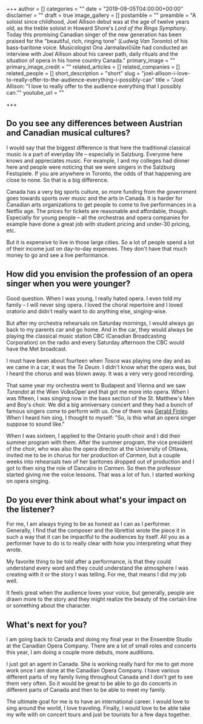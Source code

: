 +++
author = []
categories = ""
date = "2019-09-05T04:00:00+00:00"
disclaimer = ""
draft = true
image_gallery = []
postamble = ""
preamble = "A soloist since childhood, Joel Allison debut was at the age of twelve years old, as the treble soloist in Howard Shore's _Lord of the Rings Symphony_. Today this promising Canadian singer of the new generation has been praised for the \"beautiful, rich, ringing tone\" (_Ludwig Van Toronto_) of his bass-baritone voice. Musicologist Ona Jarmalavičiūtė had conducted an interview with Joel Allison about his career path, daily rituals and the situation of opera in his home country Canada."
primary_image = ""
primary_image_credit = ""
related_articles = []
related_companies = []
related_people = []
short_description = "short"
slug = "joel-allison-i-love-to-really-offer-to-the-audience-everything-i-possibly-can"
title = "Joel Allison: \"I love to really offer to the audience everything that I possibly can.\""
youtube_url = ""

+++
## Do you see any differences between Austrian and Canadian musical cultures?

I would say that the biggest difference is that here the traditional classical music is a part of everyday life – especially in Salzburg. Everyone here knows and appreciates music. For example, I and my colleges had dinner here and people were noticing that we were singers in the Salzburg Festspiele. If you are anywhere in Toronto, the odds of that happening are close to none. So that is a big difference.

Canada has a very big sports culture, so more funding from the government goes towards sports over music and the arts in Canada.  It is harder for Canadian arts organizations to get people to come to live performances in a Netflix age. The prices for tickets are reasonable and affordable, though. Especially for young people – all the orchestras and opera companies for example have done a great job with student pricing and under-30 pricing, etc.

But it is expensive to live in those large cities. So a lot of people spend a lot of their income just on day-to-day expenses. They don't have that much money to go and see a live performance.

## How did you envision the profession of an opera singer when you were younger?

Good question. When I was young, I really hated opera. I even told my family – I will never sing opera. I loved the choral repertoire and I loved oratorio and didn't really want to do anything else, singing-wise. 

But after my orchestra rehearsals on Saturday mornings, I would always go back to my parents car and go home. And in the car, they would always be playing the classical music station CBC (Canadian Broadcasting Corporation) on the radio and every Saturday afternoon the CBC would have the Met broadcast. 

I must have been about fourteen when _Tosca_ was playing one day and as we came in a car, it was the _Te Deum_. I didn't know what the opera was, but I heard the chorus and was blown away. It was a very very good recording. 

That same year my orchestra went to Budapest and Vienna and we saw _Turandot_ at the Wien VolksOper and that got me more into opera. When I was fifteen, I was singing now in the bass section of the St. Matthew's Men and Boy's choir. We did a big anniversary concert and they had a bunch of famous singers come to perform with us. One of them was [Gerald Finley](/talking-with-singers-gerald-finley/). When I heard him sing, I thought to myself: "So, is this what an opera singer suppose to sound like." 

When I was sixteen, I applied to the Ontario youth choir and I did their summer program with them. After the summer program, the vice president of the choir, who was also the opera director at the University of Ottawa, invited me to be in chorus for her production of _Carmen_, but a couple weeks into rehearsals two of her baritones dropped out of production and I got to then sing the role of Dancaïro in _Carmen_. So then the professor started giving me the voice lessons. That was a lot of fun. I started working on opera singing.

## Do you ever think about what's your impact on the listener?

For me, I am always trying to be as honest as I can as I performer. Generally, I find that the composer and the librettist wrote the piece it in such a way that it can be impactful to the audiences by itself. All you as a performer have to do is to really clear with how you interpreting what they wrote. 

My favorite thing to be told after a performance, is that they could understand every word and they could understand the atmosphere I was creating with it or the story I was telling. For me, that means I did my job well. 

It feels great when the audience loves your voice, but generally, people are drawn more to the story and they might realize the beauty of the certain line or something about the character.

## What's next for you?

I am going back to Canada and doing my final year in the Ensemble Studio at the Canadian Opera Company. There are a lot of small roles and concerts this year, I am doing a couple more debuts, more auditions. 

I just got an agent in Canada. She is working really hard for me to get more work once I am done at the Canadian Opera Company. I have various different parts of my family living throughout Canada and I don't get to see them very often. So it would be great to be able to go do concerts in different parts of Canada and then to be able to meet my family.

The ultimate goal for me is to have an international career. I would love to sing around the world, I love traveling. Finally, I would love to be able take my wife with on concert tours and just be tourists for a few days together.